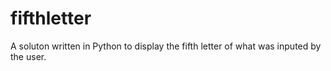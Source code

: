 # fifthletter

A soluton written in Python to display the fifth letter of what was inputed by the user.
